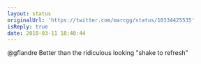 ```yaml
---
layout: status
originalUrl: 'https://twitter.com/marcgg/status/10334425535'
isReply: true
date: 2010-03-11 18:40:44
---
```


@gflandre Better than the ridiculous looking "shake to refresh"
